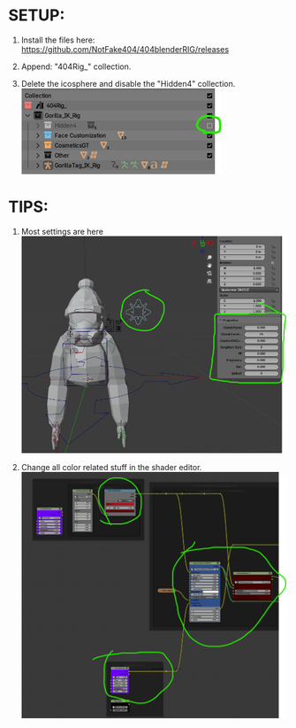 # SETUP:
1. Install the files here: https://github.com/NotFake404/404blenderRIG/releases

2. Append: "404Rig_" collection.

3. Delete the icosphere and disable the "Hidden4" collection.
![Example](https://github.com/NotFake404/404blenderRIG/blob/main/Docs/DocsAssets/Example_Hidden.png?raw=true)


# TIPS:
1. Most settings are here
![Tips! HAHA](https://github.com/NotFake404/404blenderRIG/blob/main/Docs/DocsAssets/Example_Tip_settings.png?raw=true)

2. Change all color related stuff in the shader editor.
![Gen cant believe i NEED to explain ts! :sob:](https://github.com/NotFake404/404blenderRIG/blob/main/Docs/DocsAssets/Example_Tip_Shader.png?raw=true)
